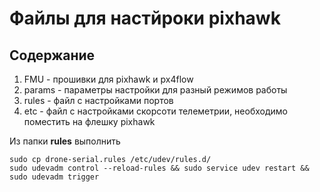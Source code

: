 # Файлы для настйроки pixhawk

## Содержание
1. FMU - прошивки для pixhawk и px4flow
2. params - параметры настройки для разный режимов работы
3. rules - файл с настройками портов
4. etc - файл с настройками скорсоти телеметрии, необходимо поместить на флешку pixhawk


Из папки **rules** выполнить

```
sudo cp drone-serial.rules /etc/udev/rules.d/
sudo udevadm control --reload-rules && sudo service udev restart && sudo udevadm trigger
```

